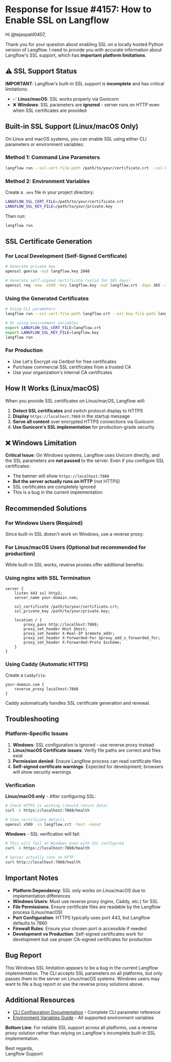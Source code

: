 # Response for Issue #4157: How to Enable SSL on Langflow

Hi @tejaspatil0407,

Thank you for your question about enabling SSL on a locally hosted Python version of Langflow. I need to provide you with accurate information about Langflow's SSL support, which has **important platform limitations**.

## ⚠️ SSL Support Status

**IMPORTANT**: Langflow's built-in SSL support is **incomplete** and has critical limitations:

- ✅ **Linux/macOS**: SSL works properly via Gunicorn
- ❌ **Windows**: SSL parameters are **ignored** - server runs on HTTP even when SSL certificates are provided

## Built-in SSL Support (Linux/macOS Only)

On Linux and macOS systems, you can enable SSL using either CLI parameters or environment variables:

### Method 1: Command Line Parameters
```bash
langflow run --ssl-cert-file-path /path/to/your/certificate.crt --ssl-key-file-path /path/to/your/private.key
```

### Method 2: Environment Variables
Create a `.env` file in your project directory:
```bash
LANGFLOW_SSL_CERT_FILE=/path/to/your/certificate.crt
LANGFLOW_SSL_KEY_FILE=/path/to/your/private.key
```

Then run:
```bash
langflow run
```

## SSL Certificate Generation

### For Local Development (Self-Signed Certificate)
```bash
# Generate private key
openssl genrsa -out langflow.key 2048

# Generate self-signed certificate (valid for 365 days)
openssl req -new -x509 -key langflow.key -out langflow.crt -days 365 -subj "/C=US/ST=State/L=City/O=Organization/CN=localhost"
```

### Using the Generated Certificates
```bash
# Using CLI parameters
langflow run --ssl-cert-file-path langflow.crt --ssl-key-file-path langflow.key

# Or using environment variables
export LANGFLOW_SSL_CERT_FILE=langflow.crt
export LANGFLOW_SSL_KEY_FILE=langflow.key
langflow run
```

### For Production
- Use Let's Encrypt via Certbot for free certificates
- Purchase commercial SSL certificates from a trusted CA
- Use your organization's internal CA certificates

## How It Works (Linux/macOS)

When you provide SSL certificates on Linux/macOS, Langflow will:

1. **Detect SSL certificates** and switch protocol display to HTTPS
2. **Display** `https://localhost:7860` in the startup message
3. **Serve all content** over encrypted HTTPS connections via Gunicorn
4. **Use Gunicorn's SSL implementation** for production-grade security

## ❌ Windows Limitation

**Critical Issue**: On Windows systems, Langflow uses Uvicorn directly, and the SSL parameters are **not passed** to the server. Even if you configure SSL certificates:

- The banner will show `https://localhost:7860`
- **But the server actually runs on HTTP** (not HTTPS)
- SSL certificates are completely ignored
- This is a bug in the current implementation

## Recommended Solutions

### For Windows Users (Required)
Since built-in SSL doesn't work on Windows, use a reverse proxy:

### For Linux/macOS Users (Optional but recommended for production)
While built-in SSL works, reverse proxies offer additional benefits:

### Using nginx with SSL Termination
```nginx
server {
    listen 443 ssl http2;
    server_name your-domain.com;

    ssl_certificate /path/to/your/certificate.crt;
    ssl_private_key /path/to/your/private.key;

    location / {
        proxy_pass http://localhost:7860;
        proxy_set_header Host $host;
        proxy_set_header X-Real-IP $remote_addr;
        proxy_set_header X-Forwarded-For $proxy_add_x_forwarded_for;
        proxy_set_header X-Forwarded-Proto $scheme;
    }
}
```

### Using Caddy (Automatic HTTPS)
Create a `Caddyfile`:
```
your-domain.com {
    reverse_proxy localhost:7860
}
```

Caddy automatically handles SSL certificate generation and renewal.

## Troubleshooting

### Platform-Specific Issues
1. **Windows**: SSL configuration is ignored - use reverse proxy instead
2. **Linux/macOS Certificate issues**: Verify file paths are correct and files exist
3. **Permission denied**: Ensure Langflow process can read certificate files
4. **Self-signed certificate warnings**: Expected for development; browsers will show security warnings

### Verification
**Linux/macOS only** - After configuring SSL:
```bash
# Check HTTPS is working (should return data)
curl -k https://localhost:7860/health

# View certificate details
openssl x509 -in langflow.crt -text -noout
```

**Windows** - SSL verification will fail:
```bash
# This will fail on Windows even with SSL configured
curl -k https://localhost:7860/health

# Server actually runs on HTTP
curl http://localhost:7860/health
```

## Important Notes

- **Platform Dependency**: SSL only works on Linux/macOS due to implementation differences
- **Windows Users**: Must use reverse proxy (nginx, Caddy, etc.) for SSL
- **File Permissions**: Ensure certificate files are readable by the Langflow process (Linux/macOS)
- **Port Configuration**: HTTPS typically uses port 443, but Langflow defaults to 7860
- **Firewall Rules**: Ensure your chosen port is accessible if needed
- **Development vs Production**: Self-signed certificates work for development but use proper CA-signed certificates for production

## Bug Report

This Windows SSL limitation appears to be a bug in the current Langflow implementation. The CLI accepts SSL parameters on all platforms, but only passes them to the server on Linux/macOS systems. Windows users may want to file a bug report or use the reverse proxy solutions above.

## Additional Resources

- [CLI Configuration Documentation](https://docs.langflow.org/configuration-cli) - Complete CLI parameter reference
- [Environment Variables Guide](https://docs.langflow.org/environment-variables) - All supported environment variables

**Bottom Line**: For reliable SSL support across all platforms, use a reverse proxy solution rather than relying on Langflow's incomplete built-in SSL implementation.

Best regards,  
Langflow Support